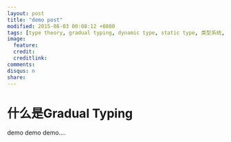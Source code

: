 ```yaml
---
layout: post
title: "demo post"
modified: 2015-08-03 00:08:12 +0800
tags: [type theory, gradual typing, dynamic type, static type, 类型系统, 类型理论, 静态类型, 动态类型, 类型检查器, 混合类型]
image:
  feature:
  credit:
  creditlink:
comments:
disqus: n
share:
---
```


# 什么是Gradual Typing

demo demo demo....
